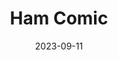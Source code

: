 ---
title: Ham Comic
fulltitle: Ham Comic
date: 2023-09-11
tags:
- 2023
characters:
- tzipora
- baron
categories:
- comics
keywords:
- 2023
url: /stories/ham-comic/
toc: false
rgb: 209, 164, 162
image: /images/comics/ham.jpg
reddit: null
print: null
video: null
---